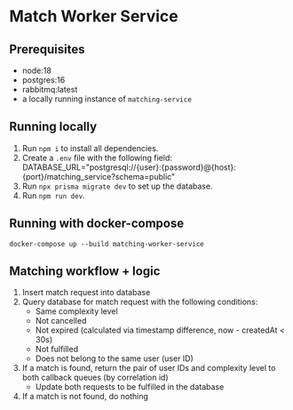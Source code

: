 # Match Worker Service

## Prerequisites

- node:18
- postgres:16
- rabbitmq:latest
- a locally running instance of `matching-service`

## Running locally

1. Run `npm i` to install all dependencies.
2. Create a `.env` file with the following field: DATABASE_URL="postgresql://{user}:{password}@{host}:{port}/matching_service?schema=public"
3. Run `npx prisma migrate dev` to set up the database.
4. Run `npm run dev`.

## Running with docker-compose

`docker-compose up --build matching-worker-service`

## Matching workflow + logic

1. Insert match request into database
2. Query database for match request with the following conditions:
   - Same complexity level
   - Not cancelled
   - Not expired (calculated via timestamp difference, now - createdAt < 30s)
   - Not fulfilled
   - Does not belong to the same user (user ID)
3. If a match is found, return the pair of user IDs and complexity level to both callback queues (by correlation id)
   - Update both requests to be fulfilled in the database
4. If a match is not found, do nothing
